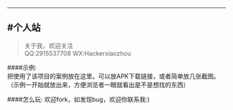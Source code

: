 
---
#个人站
-------------

> 关于我，欢迎关注  
  QQ:2915537708
  WX:Hackerxiaozhou

####示例:  
把使用了该项目的案例放在这里。可以放APK下载链接，或者简单放几张截图。  
（示例一开始就放出来，方便浏览者一眼就看出是不是想找的东西）

####怎么玩:
欢迎fork，如发现bug，欢迎你联系我:)
